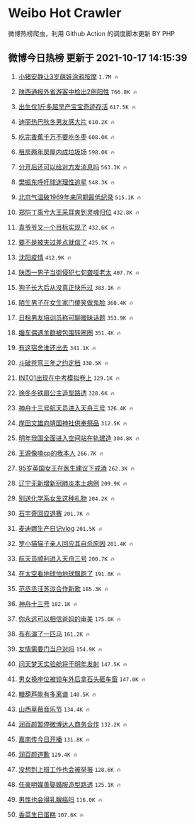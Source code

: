 # Weibo Hot Crawler 



微博热榜爬虫，利用 Github Action 的调度脚本更新 BY PHP 


## 微博今日热榜 更新于 2021-10-17 14:15:39 
1. [小猪安静让3岁萌娃涂鸦按摩](https://s.weibo.com/weibo?q=%23%E5%B0%8F%E7%8C%AA%E5%AE%89%E9%9D%99%E8%AE%A93%E5%B2%81%E8%90%8C%E5%A8%83%E6%B6%82%E9%B8%A6%E6%8C%89%E6%91%A9%23&Refer=top) `1.7M 🔥` 

1. [陕西通报外省游客中检出2例阳性](https://s.weibo.com/weibo?q=%23%E9%99%95%E8%A5%BF%E9%80%9A%E6%8A%A5%E5%A4%96%E7%9C%81%E6%B8%B8%E5%AE%A2%E4%B8%AD%E6%A3%80%E5%87%BA2%E4%BE%8B%E9%98%B3%E6%80%A7%23&Refer=top) `766.8K 🔥` 

1. [出生仅1斤多超早产宝宝奇迹存活](https://s.weibo.com/weibo?q=%23%E5%87%BA%E7%94%9F%E4%BB%851%E6%96%A4%E5%A4%9A%E8%B6%85%E6%97%A9%E4%BA%A7%E5%AE%9D%E5%AE%9D%E5%A5%87%E8%BF%B9%E5%AD%98%E6%B4%BB%23&Refer=top) `617.5K 🔥` 

1. [迪丽热巴秋冬男友感大片](https://s.weibo.com/weibo?q=%E8%BF%AA%E4%B8%BD%E7%83%AD%E5%B7%B4%E7%A7%8B%E5%86%AC%E7%94%B7%E5%8F%8B%E6%84%9F%E5%A4%A7%E7%89%87&Refer=top) `610.2K 🔥` 

1. [吃完香蕉千万不要吃冬枣](https://s.weibo.com/weibo?q=%23%E5%90%83%E5%AE%8C%E9%A6%99%E8%95%89%E5%8D%83%E4%B8%87%E4%B8%8D%E8%A6%81%E5%90%83%E5%86%AC%E6%9E%A3%23&Refer=top) `608.0K 🔥` 

1. [租房两年房屋内成垃圾场](https://s.weibo.com/weibo?q=%23%E7%A7%9F%E6%88%BF%E4%B8%A4%E5%B9%B4%E6%88%BF%E5%B1%8B%E5%86%85%E6%88%90%E5%9E%83%E5%9C%BE%E5%9C%BA%23&Refer=top) `598.0K 🔥` 

1. [分开后还可以给对方发消息吗](https://s.weibo.com/weibo?q=%23%E5%88%86%E5%BC%80%E5%90%8E%E8%BF%98%E5%8F%AF%E4%BB%A5%E7%BB%99%E5%AF%B9%E6%96%B9%E5%8F%91%E6%B6%88%E6%81%AF%E5%90%97%23&Refer=top) `563.3K 🔥` 

1. [樊振东呼吁球迷理性追星](https://s.weibo.com/weibo?q=%23%E6%A8%8A%E6%8C%AF%E4%B8%9C%E5%91%BC%E5%90%81%E7%90%83%E8%BF%B7%E7%90%86%E6%80%A7%E8%BF%BD%E6%98%9F%23&Refer=top) `548.3K 🔥` 

1. [北京气温破1969年来同期最低纪录](https://s.weibo.com/weibo?q=%23%E5%8C%97%E4%BA%AC%E6%B0%94%E6%B8%A9%E7%A0%B41969%E5%B9%B4%E6%9D%A5%E5%90%8C%E6%9C%9F%E6%9C%80%E4%BD%8E%E7%BA%AA%E5%BD%95%23&Refer=top) `515.1K 🔥` 

1. [郑恺丁禹兮大王采耳爽到灵魂归位](https://s.weibo.com/weibo?q=%23%E9%83%91%E6%81%BA%E4%B8%81%E7%A6%B9%E5%85%AE%E5%A4%A7%E7%8E%8B%E9%87%87%E8%80%B3%E7%88%BD%E5%88%B0%E7%81%B5%E9%AD%82%E5%BD%92%E4%BD%8D%23&Refer=top) `432.8K 🔥` 

1. [袁爷爷又一个目标实现了](https://s.weibo.com/weibo?q=%23%E8%A2%81%E7%88%B7%E7%88%B7%E5%8F%88%E4%B8%80%E4%B8%AA%E7%9B%AE%E6%A0%87%E5%AE%9E%E7%8E%B0%E4%BA%86%23&Refer=top) `432.6K 🔥` 

1. [要不是被夹过差点就信了](https://s.weibo.com/weibo?q=%23%E8%A6%81%E4%B8%8D%E6%98%AF%E8%A2%AB%E5%A4%B9%E8%BF%87%E5%B7%AE%E7%82%B9%E5%B0%B1%E4%BF%A1%E4%BA%86%23&Refer=top) `425.7K 🔥` 

1. [沈阳疫情](https://s.weibo.com/weibo?q=%E6%B2%88%E9%98%B3%E7%96%AB%E6%83%85&Refer=top) `412.9K 🔥` 

1. [陕西一男子当街侵犯七旬聋哑老太](https://s.weibo.com/weibo?q=%23%E9%99%95%E8%A5%BF%E4%B8%80%E7%94%B7%E5%AD%90%E5%BD%93%E8%A1%97%E4%BE%B5%E7%8A%AF%E4%B8%83%E6%97%AC%E8%81%8B%E5%93%91%E8%80%81%E5%A4%AA%23&Refer=top) `407.7K 🔥` 

1. [狗子长大后从没真正快乐过](https://s.weibo.com/weibo?q=%23%E7%8B%97%E5%AD%90%E9%95%BF%E5%A4%A7%E5%90%8E%E4%BB%8E%E6%B2%A1%E7%9C%9F%E6%AD%A3%E5%BF%AB%E4%B9%90%E8%BF%87%23&Refer=top) `383.1K 🔥` 

1. [陌生男子在女生家门傻笑做鬼脸](https://s.weibo.com/weibo?q=%23%E9%99%8C%E7%94%9F%E7%94%B7%E5%AD%90%E5%9C%A8%E5%A5%B3%E7%94%9F%E5%AE%B6%E9%97%A8%E5%82%BB%E7%AC%91%E5%81%9A%E9%AC%BC%E8%84%B8%23&Refer=top) `360.4K 🔥` 

1. [日租男友培训员称可聊暧昧话题](https://s.weibo.com/weibo?q=%23%E6%97%A5%E7%A7%9F%E7%94%B7%E5%8F%8B%E5%9F%B9%E8%AE%AD%E5%91%98%E7%A7%B0%E5%8F%AF%E8%81%8A%E6%9A%A7%E6%98%A7%E8%AF%9D%E9%A2%98%23&Refer=top) `353.9K 🔥` 

1. [婚车偶遇羊群被包围转圈圈](https://s.weibo.com/weibo?q=%23%E5%A9%9A%E8%BD%A6%E5%81%B6%E9%81%87%E7%BE%8A%E7%BE%A4%E8%A2%AB%E5%8C%85%E5%9B%B4%E8%BD%AC%E5%9C%88%E5%9C%88%23&Refer=top) `351.4K 🔥` 

1. [有这宿舍谁还出去](https://s.weibo.com/weibo?q=%23%E6%9C%89%E8%BF%99%E5%AE%BF%E8%88%8D%E8%B0%81%E8%BF%98%E5%87%BA%E5%8E%BB%23&Refer=top) `341.1K 🔥` 

1. [斗破苍穹三年之约定档](https://s.weibo.com/weibo?q=%23%E6%96%97%E7%A0%B4%E8%8B%8D%E7%A9%B9%E4%B8%89%E5%B9%B4%E4%B9%8B%E7%BA%A6%E5%AE%9A%E6%A1%A3%23&Refer=top) `330.5K 🔥` 

1. [INTO1出现在中考模拟卷上](https://s.weibo.com/weibo?q=%23INTO1%E5%87%BA%E7%8E%B0%E5%9C%A8%E4%B8%AD%E8%80%83%E6%A8%A1%E6%8B%9F%E5%8D%B7%E4%B8%8A%23&Refer=top) `329.1K 🔥` 

1. [徐冬冬铁扇公主造型路透](https://s.weibo.com/weibo?q=%23%E5%BE%90%E5%86%AC%E5%86%AC%E9%93%81%E6%89%87%E5%85%AC%E4%B8%BB%E9%80%A0%E5%9E%8B%E8%B7%AF%E9%80%8F%23&Refer=top) `328.6K 🔥` 

1. [神舟十三号航天员进入天舟三号](https://s.weibo.com/weibo?q=%23%E7%A5%9E%E8%88%9F%E5%8D%81%E4%B8%89%E5%8F%B7%E8%88%AA%E5%A4%A9%E5%91%98%E8%BF%9B%E5%85%A5%E5%A4%A9%E8%88%9F%E4%B8%89%E5%8F%B7%23&Refer=top) `326.4K 🔥` 

1. [岸田文雄向靖国神社供奉祭品](https://s.weibo.com/weibo?q=%23%E5%B2%B8%E7%94%B0%E6%96%87%E9%9B%84%E5%90%91%E9%9D%96%E5%9B%BD%E7%A5%9E%E7%A4%BE%E4%BE%9B%E5%A5%89%E7%A5%AD%E5%93%81%23&Refer=top) `312.5K 🔥` 

1. [明年我国全面进入空间站在轨建造](https://s.weibo.com/weibo?q=%23%E6%98%8E%E5%B9%B4%E6%88%91%E5%9B%BD%E5%85%A8%E9%9D%A2%E8%BF%9B%E5%85%A5%E7%A9%BA%E9%97%B4%E7%AB%99%E5%9C%A8%E8%BD%A8%E5%BB%BA%E9%80%A0%23&Refer=top) `304.8K 🔥` 

1. [王源像嗑cp的我本人](https://s.weibo.com/weibo?q=%23%E7%8E%8B%E6%BA%90%E5%83%8F%E5%97%91cp%E7%9A%84%E6%88%91%E6%9C%AC%E4%BA%BA%23&Refer=top) `266.7K 🔥` 

1. [95岁英国女王在医生建议下戒酒](https://s.weibo.com/weibo?q=95%E5%B2%81%E8%8B%B1%E5%9B%BD%E5%A5%B3%E7%8E%8B%E5%9C%A8%E5%8C%BB%E7%94%9F%E5%BB%BA%E8%AE%AE%E4%B8%8B%E6%88%92%E9%85%92&Refer=top) `262.3K 🔥` 

1. [辽宁无新增新冠肺炎本土病例](https://s.weibo.com/weibo?q=%23%E8%BE%BD%E5%AE%81%E6%97%A0%E6%96%B0%E5%A2%9E%E6%96%B0%E5%86%A0%E8%82%BA%E7%82%8E%E6%9C%AC%E5%9C%9F%E7%97%85%E4%BE%8B%23&Refer=top) `209.9K 🔥` 

1. [别送化学系女生这种礼物](https://s.weibo.com/weibo?q=%23%E5%88%AB%E9%80%81%E5%8C%96%E5%AD%A6%E7%B3%BB%E5%A5%B3%E7%94%9F%E8%BF%99%E7%A7%8D%E7%A4%BC%E7%89%A9%23&Refer=top) `204.2K 🔥` 

1. [石宇奇回应退赛](https://s.weibo.com/weibo?q=%23%E7%9F%B3%E5%AE%87%E5%A5%87%E5%9B%9E%E5%BA%94%E9%80%80%E8%B5%9B%23&Refer=top) `201.7K 🔥` 

1. [麦迪娜生产日记vlog](https://s.weibo.com/weibo?q=%23%E9%BA%A6%E8%BF%AA%E5%A8%9C%E7%94%9F%E4%BA%A7%E6%97%A5%E8%AE%B0vlog%23&Refer=top) `201.5K 🔥` 

1. [罗小猫猫子亲人回应其自杀原因](https://s.weibo.com/weibo?q=%23%E7%BD%97%E5%B0%8F%E7%8C%AB%E7%8C%AB%E5%AD%90%E4%BA%B2%E4%BA%BA%E5%9B%9E%E5%BA%94%E5%85%B6%E8%87%AA%E6%9D%80%E5%8E%9F%E5%9B%A0%23&Refer=top) `201.4K 🔥` 

1. [航天员顺利进入天舟三号](https://s.weibo.com/weibo?q=%23%E8%88%AA%E5%A4%A9%E5%91%98%E9%A1%BA%E5%88%A9%E8%BF%9B%E5%85%A5%E5%A4%A9%E8%88%9F%E4%B8%89%E5%8F%B7%23&Refer=top) `200.7K 🔥` 

1. [在太空看地球怕地球飘跑了](https://s.weibo.com/weibo?q=%23%E5%9C%A8%E5%A4%AA%E7%A9%BA%E7%9C%8B%E5%9C%B0%E7%90%83%E6%80%95%E5%9C%B0%E7%90%83%E9%A3%98%E8%B7%91%E4%BA%86%23&Refer=top) `191.8K 🔥` 

1. [范丞丞汪苏泷合作新歌](https://s.weibo.com/weibo?q=%23%E8%8C%83%E4%B8%9E%E4%B8%9E%E6%B1%AA%E8%8B%8F%E6%B3%B7%E5%90%88%E4%BD%9C%E6%96%B0%E6%AD%8C%23&Refer=top) `185.3K 🔥` 

1. [神舟十三号](https://s.weibo.com/weibo?q=%23%E7%A5%9E%E8%88%9F%E5%8D%81%E4%B8%89%E5%8F%B7%23&Refer=top) `182.1K 🔥` 

1. [你永远可以相信爸妈的审美](https://s.weibo.com/weibo?q=%23%E4%BD%A0%E6%B0%B8%E8%BF%9C%E5%8F%AF%E4%BB%A5%E7%9B%B8%E4%BF%A1%E7%88%B8%E5%A6%88%E7%9A%84%E5%AE%A1%E7%BE%8E%23&Refer=top) `175.6K 🔥` 

1. [布布演了一匹马](https://s.weibo.com/weibo?q=%23%E5%B8%83%E5%B8%83%E6%BC%94%E4%BA%86%E4%B8%80%E5%8C%B9%E9%A9%AC%23&Refer=top) `161.2K 🔥` 

1. [友情需要门当户对吗](https://s.weibo.com/weibo?q=%23%E5%8F%8B%E6%83%85%E9%9C%80%E8%A6%81%E9%97%A8%E5%BD%93%E6%88%B7%E5%AF%B9%E5%90%97%23&Refer=top) `154.9K 🔥` 

1. [问天梦天实验舱将于明年发射](https://s.weibo.com/weibo?q=%23%E9%97%AE%E5%A4%A9%E6%A2%A6%E5%A4%A9%E5%AE%9E%E9%AA%8C%E8%88%B1%E5%B0%86%E4%BA%8E%E6%98%8E%E5%B9%B4%E5%8F%91%E5%B0%84%23&Refer=top) `147.5K 🔥` 

1. [男女换座位被锁车外后拿石头砸车窗](https://s.weibo.com/weibo?q=%23%E7%94%B7%E5%A5%B3%E6%8D%A2%E5%BA%A7%E4%BD%8D%E8%A2%AB%E9%94%81%E8%BD%A6%E5%A4%96%E5%90%8E%E6%8B%BF%E7%9F%B3%E5%A4%B4%E7%A0%B8%E8%BD%A6%E7%AA%97%23&Refer=top) `147.0K 🔥` 

1. [糖葫芦能有多离谱](https://s.weibo.com/weibo?q=%23%E7%B3%96%E8%91%AB%E8%8A%A6%E8%83%BD%E6%9C%89%E5%A4%9A%E7%A6%BB%E8%B0%B1%23&Refer=top) `140.5K 🔥` 

1. [山西草莓音乐节](https://s.weibo.com/weibo?q=%23%E5%B1%B1%E8%A5%BF%E8%8D%89%E8%8E%93%E9%9F%B3%E4%B9%90%E8%8A%82%23&Refer=top) `134.4K 🔥` 

1. [润百颜暂停微博达人商务合作](https://s.weibo.com/weibo?q=%23%E6%B6%A6%E7%99%BE%E9%A2%9C%E6%9A%82%E5%81%9C%E5%BE%AE%E5%8D%9A%E8%BE%BE%E4%BA%BA%E5%95%86%E5%8A%A1%E5%90%88%E4%BD%9C%23&Refer=top) `132.2K 🔥` 

1. [嘉南传今日开播](https://s.weibo.com/weibo?q=%23%E5%98%89%E5%8D%97%E4%BC%A0%E4%BB%8A%E6%97%A5%E5%BC%80%E6%92%AD%23&Refer=top) `131.8K 🔥` 

1. [润百颜道歉](https://s.weibo.com/weibo?q=%23%E6%B6%A6%E7%99%BE%E9%A2%9C%E9%81%93%E6%AD%89%23&Refer=top) `129.4K 🔥` 

1. [没想到上班工作也会被举报](https://s.weibo.com/weibo?q=%23%E6%B2%A1%E6%83%B3%E5%88%B0%E4%B8%8A%E7%8F%AD%E5%B7%A5%E4%BD%9C%E4%B9%9F%E4%BC%9A%E8%A2%AB%E4%B8%BE%E6%8A%A5%23&Refer=top) `128.6K 🔥` 

1. [任豪明媒善娶婚服造型路透](https://s.weibo.com/weibo?q=%23%E4%BB%BB%E8%B1%AA%E6%98%8E%E5%AA%92%E5%96%84%E5%A8%B6%E5%A9%9A%E6%9C%8D%E9%80%A0%E5%9E%8B%E8%B7%AF%E9%80%8F%23&Refer=top) `125.1K 🔥` 

1. [男性也会得乳腺癌吗](https://s.weibo.com/weibo?q=%23%E7%94%B7%E6%80%A7%E4%B9%9F%E4%BC%9A%E5%BE%97%E4%B9%B3%E8%85%BA%E7%99%8C%E5%90%97%23&Refer=top) `116.0K 🔥` 

1. [香菜生日蛋糕](https://s.weibo.com/weibo?q=%23%E9%A6%99%E8%8F%9C%E7%94%9F%E6%97%A5%E8%9B%8B%E7%B3%95%23&Refer=top) `107.6K 🔥` 

